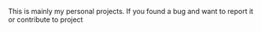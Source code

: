 This is mainly my personal projects. If you found a bug and want to report it or contribute to project
